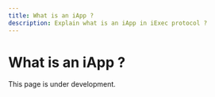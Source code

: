 ```yaml
---
title: What is an iApp ?
description: Explain what is an iApp in iExec protocol ?
---
```


# What is an iApp ?

This page is under development.

<!-- TODO: Add the content -->
